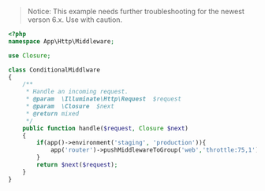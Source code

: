 > Notice: This example needs further troubleshooting for the newest verson 6.x.  Use with caution.

```php
<?php
namespace App\Http\Middleware;

use Closure;

class ConditionalMiddlware
{
    /**
     * Handle an incoming request.
     * @param  \Illuminate\Http\Request  $request
     * @param  \Closure  $next
     * @return mixed
     */
    public function handle($request, Closure $next)
    {
        if(app()->environment('staging', 'production')){
            app('router')->pushMiddlewareToGroup('web','throttle:75,1');
        }
        return $next($request);
    }
}

```
